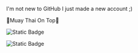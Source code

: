 I'm not new to GitHub I just made a new account ;)

🥊Muay Thai On Top👊

![Static Badge](https://img.shields.io/badge/Contribute--to--just--a--doggie-blue)


![Static Badge](https://img.shields.io/badge/I--Dont--Know--What--To--Write-black)
